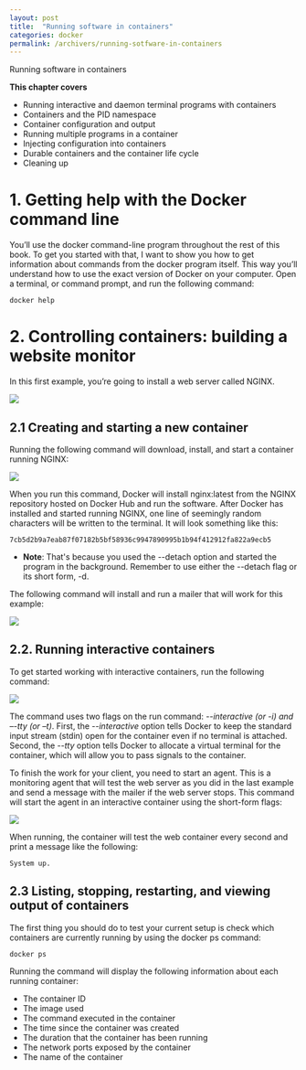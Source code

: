 ```yaml
---
layout: post
title:  "Running software in containers"
categories: docker
permalink: /archivers/running-sotfware-in-containers
---
```


Running software in containers

**This chapter covers**

- Running interactive and daemon terminal programs with containers
- Containers and the PID namespace
- Container configuration and output
- Running multiple programs in a container
- Injecting configuration into containers
- Durable containers and the container life cycle
- Cleaning up

# 1. Getting help with the Docker command line

You’ll use the docker command-line program throughout the rest of this book. To get you started with that, I want to show you how to get information about commands from the docker program itself. This way you’ll understand how to use the exact version of Docker on your computer. Open a terminal, or command prompt, and run the following command:

`docker help`

# 2. Controlling containers: building a website monitor

In this first example, you’re going to install a web server called NGINX.

![](https://user-images.githubusercontent.com/10813839/53154941-80266800-35ee-11e9-9d0f-2c7a7fc0e961.png)

## 2.1 Creating and starting a new container

Running the following command will download, install, and start a container running NGINX:

![](https://user-images.githubusercontent.com/10813839/53155040-c976b780-35ee-11e9-9b9d-358106fda5a4.png)

When you run this command, Docker will install nginx:latest from the NGINX repository hosted on Docker Hub and run the software. After Docker has installed and started running NGINX, one line of seemingly random characters will be written to the terminal. It will look something like this:

`7cb5d2b9a7eab87f07182b5bf58936c9947890995b1b94f412912fa822a9ecb5`

- **Note**: That's because you used the --detach option and started the program in the background. Remember to use either the --detach flag or its short form, -d.

The following command will install and run a mailer that will work for this example:

![](https://user-images.githubusercontent.com/10813839/53155233-35592000-35ef-11e9-92cf-5de0b3fab7b1.png)

## 2.2. Running interactive containers

To get started working with interactive containers, run the following command:

![](https://user-images.githubusercontent.com/10813839/53155301-5cafed00-35ef-11e9-8d38-d613a5e51380.png)

The command uses two flags on the run command: *--interactive (or -i) and –-tty (or –t)*. First, the *--interactive* option tells Docker to keep the standard input stream (stdin) open for the container even if no terminal is attached. Second, the *--tty* option tells Docker to allocate a virtual terminal for the container, which will allow you to pass signals to the container.

To finish the work for your client, you need to start an agent. This is a monitoring agent that will test the web server as you did in the last example and send a message with the mailer if the web server stops. This command will start the agent in an interactive container using the short-form flags:

![](https://user-images.githubusercontent.com/10813839/53155456-b0223b00-35ef-11e9-832d-5c915fd77c8f.png)

When running, the container will test the web container every second and print a message like the following:

`System up.`

## 2.3 Listing, stopping, restarting, and viewing output of containers

The first thing you should do to test your current setup is check which containers are currently running by using the docker ps command:

`docker ps`

Running the command will display the following information about each running container:

- The container ID
- The image used
- The command executed in the container
- The time since the container was created
- The duration that the container has been running
- The network ports exposed by the container
- The name of the container

